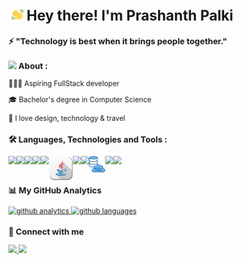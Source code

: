 <h1> <img src="hi.gif" height="30px" width="36px" align="left" alt="hi emoji"/> Hey there! I'm Prashanth Palki</h1>

<h3>⚡ "Technology is best when it brings people together."</h3>


<h3> <img src="https://img.icons8.com/fluent/35/000000/checked-user-male.png"/> About :</h3>
    <p>👨🏻‍💻 Aspiring FullStack developer</p>
    <p>🎓 Bachelor's degree in Computer Science</p>
    <p>🤩 I love design, technology & travel</p>



<h3>🛠️ Languages, Technologies and Tools :</h3>
<img align="left" src="https://img.icons8.com/officexs/48/000000/react.png"/>
<img align="left" src="https://img.icons8.com/color/48/000000/nodejs.png"/>
<img align="left" src="https://img.icons8.com/color/48/000000/html-5.png"/>
<i align="left" class="fab fa-css3-alt"></i>
<img align="left" src="https://img.icons8.com/color/48/000000/javascript.png"/>
<img align="left" src="https://img.icons8.com/color/48/000000/c-programming.png"/>
<img align="left" src="java.png">
<img align="left" src="https://img.icons8.com/color/48/000000/python.png"/>
<img align="left" src="https://img.icons8.com/color/48/000000/mongodb.png"/>
<img align="left" src="sql.png">
<img align="left" src="https://img.icons8.com/fluent/48/000000/github.png"/>
<img align="left" src="https://img.icons8.com/fluent/48/000000/visual-studio-code-2019.png"/>


<br><br>


<h3>📊 My GitHub Analytics</h3>
    <a href="https://github.com/prashanthpalki">
    <img src="https://github-readme-stats.vercel.app/api?username=prashanthpalki&show_icons=true&theme=merko&locale=en" alt="github analytics" height="150em"/>
    <img src="https://github-readme-stats.vercel.app/api/top-langs?username=prashanthpalki&show_icons=true&theme=tokyonight&locale=en&layout=compact" alt="github languages" height="150em"/>
    </a>

<br>


<h3>🤝 Connect with me</h3>
    <a href="mailto:prashanthpalki@gmail.com"target="_blank">
        <img src="https://img.icons8.com/fluent/40/000000/gmail--v2.png"/>
    </a>
    <a href="https://www.linkedin.com/in/palki-prashanth-091996181/" target="_blank">
       <img src="https://img.icons8.com/fluent/40/000000/linkedin.png"/>
    </a>


